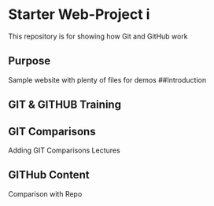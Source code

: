 # Starter Web-Project i

This repository is for showing how Git and GitHub work

## Purpose

Sample website with plenty of files for demos
##Introduction

## GIT & GITHUB Training

## GIT Comparisons
Adding GIT Comparisons Lectures

## GITHub Content
Comparison with Repo
